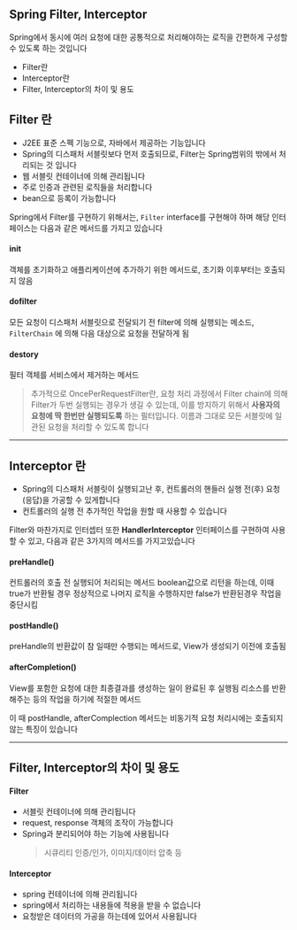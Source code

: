 ## Spring Filter, Interceptor

Spring에서 동시에 여러 요청에 대한 공통적으로 처리해야하는 로직을 간편하게 구성할 수 있도록 하는 것입니다

- Filter란
- Interceptor란
- Filter, Interceptor의 차이 및 용도

## Filter 란

- J2EE 표준 스펙 기능으로, 자바에서 제공하는 기능입니다
- Spring의 디스패처 서블릿보다 먼저 호출되므로, Filter는 Spring범위의 밖에서 처리되는 것 입니다
- 웹 서블릿 컨테이너에 의해 관리됩니다
- 주로 인증과 관련된 로직들을 처리합니다
- bean으로 등록이 가능합니다

Spring에서 Filter를 구현하기 위해서는, `Filter` interface를 구현해야 하며
해당 인터페이스는 다음과 같은 메서드를 가지고 있습니다

#### init

객체를 초기화하고 애플리케이션에 추가하기 위한 메서드로, 초기화 이후부터는 호출되지 않음

#### dofilter

모든 요청이 디스패처 서블릿으로 전달되기 전 filter에 의해 실행되는 메소드,
`FilterChain` 에 의해 다음 대상으로 요청을 전달하게 됨

#### destory

필터 객체를 서비스에서 제거하는 메서드

> 추가적으로 OncePerRequestFilter란, 요청 처리 과정에서 Filter chain에 의해 Filter가 두번 실행되는 경우가 생길 수 있는데, 이를 방지하기 위해서 **사용자의 요청에 딱 한번만 실행되도록** 하는 필터입니다. 이름과 그대로 모든 서블릿에 일관된 요청을 처리할 수 있도록 합니다

---

## Interceptor 란

- Spring의 디스패처 서블릿이 실행되고난 후, 컨트롤러의 핸들러 실행 전(후) 요청(응답)을 가공할 수 있게합니다
- 컨트롤러의 실행 전 추가적인 작업을 원할 때 사용할 수 있습니다

Filter와 마찬가지로 인터셉터 또한 **HandlerInterceptor** 인터페이스를 구현하여 사용할 수 있고, 다음과 같은 3가지의 메서드를 가지고있습니다

#### preHandle()

컨트롤러의 호출 전 실행되어 처리되는 메서드
boolean값으로 리턴을 하는데, 이때 true가 반환될 경우 정상적으로 나머지 로직을 수행하지만 false가 반환된경우 작업을 중단시킴

#### postHandle()

preHandle의 반환값이 참 일때만 수행되는 메서드로, View가 생성되기 이전에 호출됨

#### afterCompletion()

View를 포함한 요청에 대한 최종결과를 생성하는 일이 완료된 후 실행됨
리소스를 반환해주는 등의 작업을 하기에 적절한 메서드

이 때 postHandle, afterComplection 메서드는 비동기적 요청 처리시에는 호출되지 않는 특징이 있습니다

---

## Filter, Interceptor의 차이 및 용도

#### Filter

- 서블릿 컨테이너에 의해 관리됩니다
- request, response 객체의 조작이 가능합니다
- Spring과 분리되어야 하는 기능에 사용됩니다
  > 시큐리티 인증/인가, 이미지/데이터 압축 등

#### Interceptor

- spring 컨테이너에 의해 관리됩니다
- spring에서 처리하는 내용들에 적용을 받을 수 없습니다
- 요청받은 데이터의 가공을 하는데에 있어서 사용됩니다
